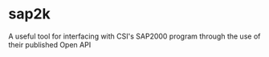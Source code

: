# sap2k
A useful tool for interfacing with CSI's SAP2000 program through the use of their published Open API
